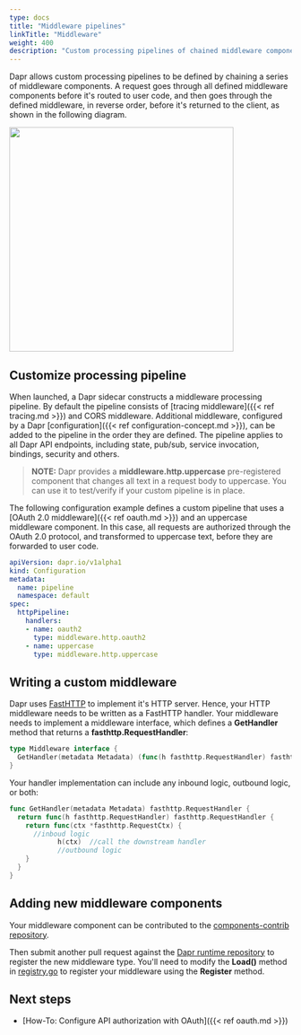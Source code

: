 ```yaml
---
type: docs
title: "Middleware pipelines"
linkTitle: "Middleware"
weight: 400
description: "Custom processing pipelines of chained middleware components"
---
```


Dapr allows custom processing pipelines to be defined by chaining a series of middleware components. A request goes through all defined middleware components before it's routed to user code, and then goes through the defined middleware, in reverse order, before it's returned to the client, as shown in the following diagram.

<img src="/images/middleware.png" width=400>

## Customize processing pipeline

When launched, a Dapr sidecar constructs a middleware processing pipeline. By default the pipeline consists of [tracing middleware]({{< ref tracing.md >}}) and CORS middleware. Additional middleware, configured by a Dapr [configuration]({{< ref configuration-concept.md >}}), can be added to the pipeline in the order they are defined. The pipeline applies to all Dapr API endpoints, including state, pub/sub, service invocation, bindings, security and others.

> **NOTE:** Dapr provides a **middleware.http.uppercase** pre-registered component that changes all text in a request body to uppercase. You can use it to test/verify if your custom pipeline is in place.

The following configuration example defines a custom pipeline that uses a [OAuth 2.0 middleware]({{< ref oauth.md >}}) and an uppercase middleware component. In this case, all requests are authorized through the OAuth 2.0 protocol, and transformed to uppercase text, before they are forwarded to user code.

```yaml
apiVersion: dapr.io/v1alpha1
kind: Configuration
metadata:
  name: pipeline
  namespace: default
spec:
  httpPipeline:
    handlers:
    - name: oauth2
      type: middleware.http.oauth2
    - name: uppercase
      type: middleware.http.uppercase
```

## Writing a custom middleware

Dapr uses [FastHTTP](https://github.com/valyala/fasthttp) to implement it's HTTP server. Hence, your HTTP middleware needs to be written as a FastHTTP handler. Your middleware needs to implement a middleware interface, which defines a **GetHandler** method that returns a **fasthttp.RequestHandler**:

```go
type Middleware interface {
  GetHandler(metadata Metadata) (func(h fasthttp.RequestHandler) fasthttp.RequestHandler, error)
}
```

Your handler implementation can include any inbound logic, outbound logic, or both:

```go
func GetHandler(metadata Metadata) fasthttp.RequestHandler {
  return func(h fasthttp.RequestHandler) fasthttp.RequestHandler {
    return func(ctx *fasthttp.RequestCtx) {
      //inboud logic
            h(ctx)  //call the downstream handler
            //outbound logic
    }
  }
}
```

## Adding new middleware components
Your middleware component can be contributed to the [components-contrib repository](https://github.com/dapr/components-contrib/tree/master/middleware).

Then submit another pull request against the [Dapr runtime repository](https://github.com/dapr/dapr) to register the new middleware type. You'll need to modify the **Load()** method in [registry.go]( https://github.com/dapr/dapr/blob/master/pkg/components/middleware/http/registry.go) to register your middleware using the **Register** method.

## Next steps
* [How-To: Configure API authorization with OAuth]({{< ref oauth.md >}})
